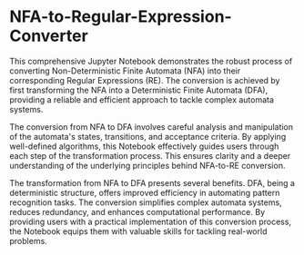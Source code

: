 # NFA-to-Regular-Expression-Converter


This comprehensive Jupyter Notebook demonstrates the robust process of converting Non-Deterministic Finite Automata (NFA) into their corresponding Regular Expressions (RE). The conversion is achieved by first transforming the NFA into a Deterministic Finite Automata (DFA), providing a reliable and efficient approach to tackle complex automata systems.

The conversion from NFA to DFA involves careful analysis and manipulation of the automata's states, transitions, and acceptance criteria. By applying well-defined algorithms, this Notebook effectively guides users through each step of the transformation process. This ensures clarity and a deeper understanding of the underlying principles behind NFA-to-RE conversion.

The transformation from NFA to DFA presents several benefits. DFA, being a deterministic structure, offers improved efficiency in automating pattern recognition tasks. The conversion simplifies complex automata systems, reduces redundancy, and enhances computational performance. By providing users with a practical implementation of this conversion process, the Notebook equips them with valuable skills for tackling real-world problems.
